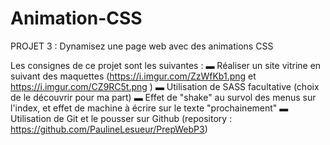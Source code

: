 # Animation-CSS
PROJET 3 : Dynamisez une page web avec des animations CSS

Les consignes de ce projet sont les suivantes :
▬ Réaliser un site vitrine en suivant des maquettes (https://i.imgur.com/ZzWfKb1.png et https://i.imgur.com/CZ9RC5t.png )
▬ Utilisation de SASS facultative (choix de le découvrir pour ma part)
▬ Effet de "shake" au survol des menus sur l'index, et effet de machine à écrire sur le texte "prochainement"
▬ Utilisation de Git et le pousser sur Github (repository : https://github.com/PaulineLesueur/PrepWebP3)

